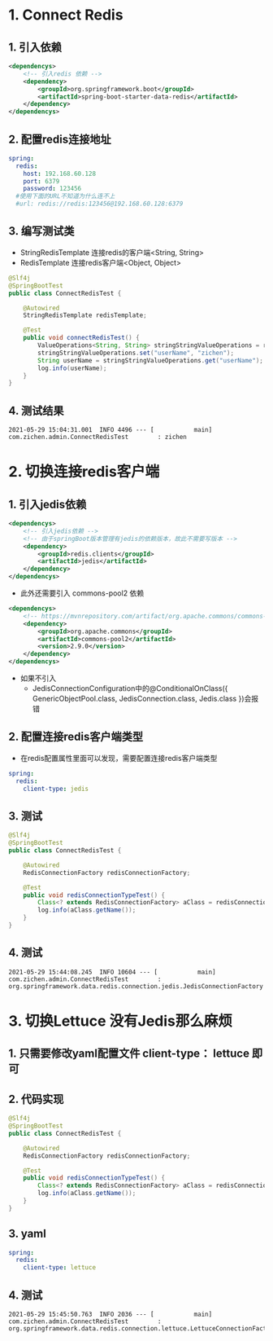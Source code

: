 # 1. Connect Redis
## 1. 引入依赖
```xml
<dependencys>
    <!-- 引入redis 依赖 -->
    <dependency>
        <groupId>org.springframework.boot</groupId>
        <artifactId>spring-boot-starter-data-redis</artifactId>
    </dependency>
</dependencys>
```

## 2. 配置redis连接地址
```yaml
spring:
  redis:
    host: 192.168.60.128
    port: 6379
    password: 123456
  #使用下面的URL不知道为什么连不上
  #url: redis://redis:123456@192.168.60.128:6379
```

## 3. 编写测试类
- StringRedisTemplate 连接redis的客户端<String, String>
- RedisTemplate 连接redis客户端<Object, Object>
```java
@Slf4j
@SpringBootTest
public class ConnectRedisTest {

    @Autowired
    StringRedisTemplate redisTemplate;

    @Test
    public void connectRedisTest() {
        ValueOperations<String, String> stringStringValueOperations = redisTemplate.opsForValue();
        stringStringValueOperations.set("userName", "zichen");
        String userName = stringStringValueOperations.get("userName");
        log.info(userName);
    }
}
```

## 4. 测试结果
```text
2021-05-29 15:04:31.001  INFO 4496 --- [           main] com.zichen.admin.ConnectRedisTest        : zichen
```

# 2. 切换连接redis客户端
## 1. 引入jedis依赖
```xml
<dependencys>
    <!-- 引入jedis依赖 -->
    <!-- 由于springBoot版本管理有jedis的依赖版本，故此不需要写版本 -->
    <dependency>
        <groupId>redis.clients</groupId>
        <artifactId>jedis</artifactId>
    </dependency>
</dependencys>
```
- 此外还需要引入 commons-pool2 依赖
```xml
<dependencys>
    <!-- https://mvnrepository.com/artifact/org.apache.commons/commons-pool2 -->
    <dependency>
        <groupId>org.apache.commons</groupId>
        <artifactId>commons-pool2</artifactId>
        <version>2.9.0</version>
    </dependency>
</dependencys>
```
- 如果不引入
    - JedisConnectionConfiguration中的@ConditionalOnClass({ GenericObjectPool.class, JedisConnection.class, Jedis.class })会报错


## 2. 配置连接redis客户端类型
- 在redis配置属性里面可以发现，需要配置连接redis客户端类型
```yaml
spring:
  redis:
    client-type: jedis
```

## 3. 测试
```java
@Slf4j
@SpringBootTest
public class ConnectRedisTest {

    @Autowired
    RedisConnectionFactory redisConnectionFactory;

    @Test
    public void redisConnectionTypeTest() {
        Class<? extends RedisConnectionFactory> aClass = redisConnectionFactory.getClass();
        log.info(aClass.getName());
    }
}
```

## 4. 测试
```text
2021-05-29 15:44:08.245  INFO 10604 --- [           main] com.zichen.admin.ConnectRedisTest        : org.springframework.data.redis.connection.jedis.JedisConnectionFactory
```

# 3. 切换Lettuce 没有Jedis那么麻烦
## 1. 只需要修改yaml配置文件 client-type： lettuce 即可

## 2. 代码实现
```java
@Slf4j
@SpringBootTest
public class ConnectRedisTest {

    @Autowired
    RedisConnectionFactory redisConnectionFactory;

    @Test
    public void redisConnectionTypeTest() {
        Class<? extends RedisConnectionFactory> aClass = redisConnectionFactory.getClass();
        log.info(aClass.getName());
    }
}
```

## 3. yaml
```yaml
spring:
  redis:
    client-type: lettuce
```

## 4. 测试
```text
2021-05-29 15:45:50.763  INFO 2036 --- [           main] com.zichen.admin.ConnectRedisTest        : org.springframework.data.redis.connection.lettuce.LettuceConnectionFactory
```